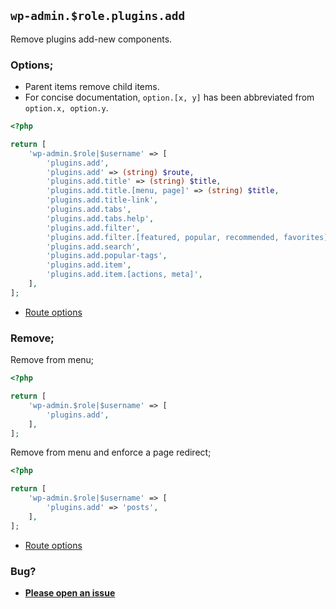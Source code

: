 ## `wp-admin.$role.plugins.add`

Remove plugins add-new components.

### Options;

- Parent items remove child items.
- For concise documentation, `option.[x, y]` has been abbreviated from `option.x, option.y`.

```php
<?php

return [
	'wp-admin.$role|$username' => [
		'plugins.add',
		'plugins.add' => (string) $route,
		'plugins.add.title' => (string) $title,
		'plugins.add.title.[menu, page]' => (string) $title,
		'plugins.add.title-link',
		'plugins.add.tabs',
		'plugins.add.tabs.help',
		'plugins.add.filter',
		'plugins.add.filter.[featured, popular, recommended, favorites]',
		'plugins.add.search',
		'plugins.add.popular-tags',
		'plugins.add.item',
		'plugins.add.item.[actions, meta]',
	],
];
```

- [Route options](../route-options.md)

### Remove;

Remove from menu;

```php
<?php

return [
	'wp-admin.$role|$username' => [
		'plugins.add',
	],
];
```

Remove from menu and enforce a page redirect;

```php
<?php

return [
	'wp-admin.$role|$username' => [
		'plugins.add' => 'posts',
	],
];
```

- [Route options](../route-options.md)

### Bug?

- **[Please open an issue](https://github.com/darrenjacoby/intervention/issues/new?title=[wp-admin.plugins.add]&labels=bug&assignees=darrenjacoby)**
